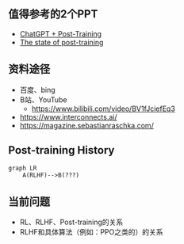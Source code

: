 ## 值得参考的2个PPT

+ [ChatGPT + Post-Training](https://docs.google.com/presentation/d/11KWCKUORnPpVMSY6vXgBeFSWo7fJcuGQ9yuR6vC1pzE)
+ [The state of post-training](https://docs.google.com/presentation/d/1FL6pzRT3tjCfJ985emS_2YfujCe_iz6dsyRcDIUFPqs)


## 资料途径
+ 百度、bing
+ B站、YouTube
  + https://www.bilibili.com/video/BV1fJciefEq3
+ https://www.interconnects.ai/
+ https://magazine.sebastianraschka.com/


## Post-training History

```mermaid
graph LR
    A(RLHF)-->B(???)
```

## 当前问题
+ RL、RLHF、Post-training的关系
+ RLHF和具体算法（例如：PPO之类的）的关系